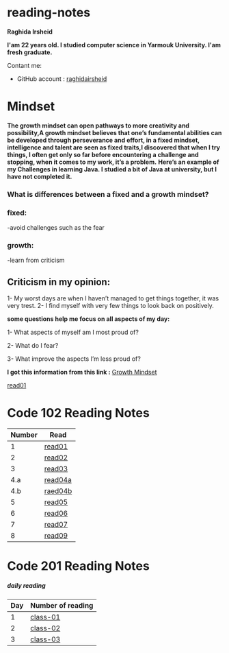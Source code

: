 # reading-notes


__Raghida Irsheid__

__I'am 22 years old. I studied computer science in Yarmouk University. I'am fresh graduate.__

Contant me:
- GitHub account : [raghidairsheid](https://github.com/raghidairsheid)




# Mindset

__The growth mindset can open pathways to more creativity and possibility,A growth mindset believes that one’s fundamental abilities can be developed through perseverance and effort,  in a fixed mindset, intelligence and talent are seen as fixed traits,I discovered that when I try things, I often get only so far before encountering a challenge and stopping, when it comes to my work, it’s a problem.__
__Here’s an example of my Challenges in learning Java. I studied a bit of Java at university, but I have not completed it.__


### What is differences between a fixed and a growth mindset?
### fixed:
-avoid challenges such as the fear

### growth:
-learn from criticism 

## Criticism in my opinion:
1- My worst days are when I haven’t managed to get things together, it was very trest.
2- I find myself with very few things to look back on positively.

**some questions help me focus on all aspects of my day:**

  1- What aspects of myself am I most proud of?
  
  2- What do I fear?
  
  3- What improve the aspects I’m less proud of?
  
  
**I got this information from this link :**  [Growth Mindset](https://www.atlassian.com/blog/inside-atlassian/growth-mindset)

[read01](read01)




# Code 102 Reading Notes
 
 |Number | Read |
 |-------|------|
 | 1    |[read01](read01.md)|
 | 2     |[read02](read02.md)|
 | 3    |[read03](read03.md)|
 | 4.a     |[read04a](read04a.md)|
 | 4.b | [raed04b](read04b.md)|
 | 5| [read05](read05.md) |
 |6|[read06](read06.md)|
 |7|[read07](read07.md)|
 |8|[read09](read09.md)|
 



# Code 201 Reading Notes


##### ***daily reading***

|Day|Number of reading|
|------|-----|
| 1 |[class-01](class-01.md)|
|2|[class-02](class-02.md) |
| 3 | [class-03](class-03.md)|








